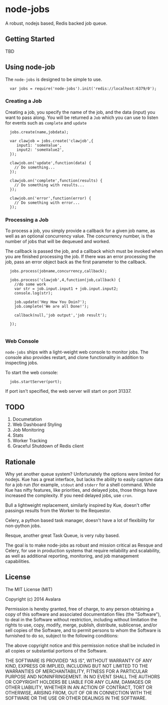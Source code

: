 # node-jobs

A robust, nodejs based, Redis backed job queue.

## Getting Started

TBD 

## Using node-job

The `node-jobs` is designed to be simple to use.

```
  var jobs = require('node-jobs').init('redis://localhost:6379/0');
```

### Creating a Job

Creating a job, you specify the name of the job, and the data (input) you want to pass along. You will be returned a `Job` which you can use to listen for events such as `complete` and `update` 

```
  jobs.create(name,jobdata);

  var clawjob = jobs.create('clawjob',{
     input1: 'someValue',
     input2: 'someValue2',
  });
  
  clawjob.on('update',function(data) { 
    // Do something...
  });
  
  clawjob.on('complete',function(results) {
    // Do something with results...
  });

  clawjob.on('error',function(error) {
    // Do something with error...
  });

```

### Processing a Job

To process a job, you simply provide a callback for a given job name, as well as an optional concurrency value. The concurrency number, is the number of jobs that will be dequeued and worked.

The callback is passed the job, and a callback which must be invoked when you are finished processing the job. If there was an error processing the job, pass an error object back as the first parameter to the callback.

```
  jobs.process(jobname,concurrency,callback);
  
  jobs.process('clawjob',4,function(job,callback) {
    //do some work
    var str = job.input.input1 + job.input.input2;
    console.log(str);
    
    job.update('Hey How You Doin?');
    job.complete('We are all Done!');
    
    callback(null,'job output','job result');
  
  });
  
```

### Web Console

`node-jobs` ships with a light-weight web console to monitor jobs. The console also provides restart, and clone functionality in addition to inspecting jobs.

To start the web console:

```
  jobs.startServer(port);
```

If port isn't specified, the web server will start on port 31337.

## TODO

1. Documetation
1. Web Dashboard Styling
1. Job Monitoring
1. Stats
1. Worker Tracking
1. Graceful Shutdown of Redis client

## Rationale

Why yet another queue system? Unfortunately the options were limited for nodejs. Kue has a great interface, but lacks the ability to easily capture data for  a job run (for example, `stdout` and `stderr` for a shell command. While Kue has nifty features, like priorities, and delayed jobs, those things have increased the complexity. If you need delayed jobs, use `cron`.

Bull a lightweight replacement, similarly inspired by Kue, doesn't offer passings results from the Worker to the Requestor.

Celery, a python based task manager, doesn't have a lot of flexibility for non-python jobs.

Resque, another great Task Queue, is very ruby based.

The goal is to make node-jobs as robust and mission critical as Resque and Celery, for use in production systems that require reliability and scalability, as well as additional reporting, monitoring, and job management capabilities.

## License

The MIT License (MIT)

Copyright (c) 2014 Avalara

Permission is hereby granted, free of charge, to any person obtaining a copy
of this software and associated documentation files (the "Software"), to deal
in the Software without restriction, including without limitation the rights
to use, copy, modify, merge, publish, distribute, sublicense, and/or sell
copies of the Software, and to permit persons to whom the Software is
furnished to do so, subject to the following conditions:

The above copyright notice and this permission notice shall be included in
all copies or substantial portions of the Software.

THE SOFTWARE IS PROVIDED "AS IS", WITHOUT WARRANTY OF ANY KIND, EXPRESS OR
IMPLIED, INCLUDING BUT NOT LIMITED TO THE WARRANTIES OF MERCHANTABILITY,
FITNESS FOR A PARTICULAR PURPOSE AND NONINFRINGEMENT. IN NO EVENT SHALL THE
AUTHORS OR COPYRIGHT HOLDERS BE LIABLE FOR ANY CLAIM, DAMAGES OR OTHER
LIABILITY, WHETHER IN AN ACTION OF CONTRACT, TORT OR OTHERWISE, ARISING FROM,
OUT OF OR IN CONNECTION WITH THE SOFTWARE OR THE USE OR OTHER DEALINGS IN
THE SOFTWARE.
